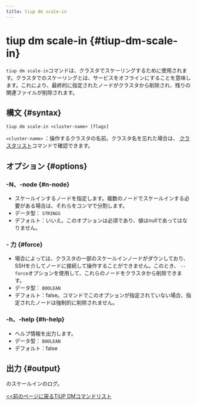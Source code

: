 ```yaml
---
title: tiup dm scale-in
---
```


# tiup dm scale-in {#tiup-dm-scale-in}

`tiup dm scale-in`コマンドは、クラスタでスケーリングするために使用されます。クラスタでのスケーリングとは、サービスをオフラインにすることを意味します。これにより、最終的に指定されたノードがクラスタから削除され、残りの関連ファイルが削除されます。

## 構文 {#syntax}

```shell
tiup dm scale-in <cluster-name> [flags]
```

`<cluster-name>` ：操作するクラスタの名前。クラスタ名を忘れた場合は、 [クラスタリスト](/tiup/tiup-component-dm-list.md)コマンドで確認できます。

## オプション {#options}

### -N、-node {#n-node}

-   スケールインするノードを指定します。複数のノードでスケールインする必要がある場合は、それらをコンマで分割します。
-   データ型： `STRINGS`
-   デフォルト：いいえ。このオプションは必須であり、値はnullであってはなりません。

### - 力 {#force}

-   場合によっては、クラスタの一部のスケールインノードがダウンしており、SSHを介してノードに接続して操作することができません。このとき、 `--force`オプションを使用して、これらのノードをクラスタから削除できます。
-   データ型： `BOOLEAN`
-   デフォルト：false。コマンドでこのオプションが指定されていない場合、指定されたノードは強制的に削除されません。

### -h、-help {#h-help}

-   ヘルプ情報を出力します。
-   データ型： `BOOLEAN`
-   デフォルト：false

## 出力 {#output}

のスケールインのログ。

[&lt;&lt;前のページに戻るTiUP DMコマンドリスト](/tiup/tiup-component-dm.md#command-list)
